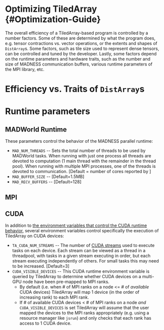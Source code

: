 #  Optimizing TiledArray {#Optimization-Guide}
The overall efficiency of a TiledArray-based program is controlled by a number factors. Some of these are determined by what the program does, e.g. tensor contractions vs. vector operations, or the extents and shapes of `DistArray`s. Some factors, such as tile size used to represent dense tensors, can be controlled and tuned by the developer. Lastly, some factors depend on the runtime parameters and hardware traits, such as the number and size of MADNESS communication buffers, various runtime parameters of the MPI library, etc.

# Efficiency vs. Traits of `DistArray`s

# Runtime parameters

## MADWorld Runtime

These parameters control the behavior of the MADNESS parallel runtime:
* `MAD_NUM_THREADS` -- Sets the total number of threads to be used
by MADWorld tasks.  When running with just one process all threads are
devoted to computation (1 main thread with the remainder in the thread
pool).  When running with multiple MPI processes, one of the threads
is devoted to communication. [Default = number of cores reported by ]
* `MAD_BUFFER_SIZE` -- [Default=1.5MB]
* `MAD_RECV_BUFFERS` -- [Default=128]

## MPI

## CUDA

In addition to [the environment variables that control the CUDA runtime behavior](https://docs.nvidia.com/cuda/cuda-c-programming-guide/index.html#env-vars), several environment variables control specifically the execution of TiledArray on CUDA devices:
* `TA_CUDA_NUM_STREAMS` -- The number of [CUDA streams](https://developer.download.nvidia.com/CUDA/training/StreamsAndConcurrencyWebinar.pdf) used to execute tasks on each device. Each stream can be viewed as a thread in a threadpool, with tasks in a given stream executing in order, but each stream executing independently of others. For small tasks this may need to be increased. [Default=3]
* `CUDA_VISIBLE_DEVICES` -- This CUDA runtime environment variable is queried by TiledArray to determine whether CUDA devices on a multi-GPU node have been pre-mapped to MPI ranks.
  * By default (i.e. when # of MPI ranks on a node <= # of _available_ CUDA devices) TiledArray will map 1 device (in the order of increasing rank) to each MPI rank.
  * If # of available CUDA devices < # of MPI ranks on a node _and_ `CUDA_VISIBLE_DEVICES` is set TiledArray will assume that the user mapped the devices to the MPI ranks appropriately (e.g. using a resource manager like `jsrun`) and only checks that each rank has access to 1 CUDA device.
